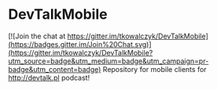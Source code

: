 # DevTalkMobile

[![Join the chat at https://gitter.im/tkowalczyk/DevTalkMobile](https://badges.gitter.im/Join%20Chat.svg)](https://gitter.im/tkowalczyk/DevTalkMobile?utm_source=badge&utm_medium=badge&utm_campaign=pr-badge&utm_content=badge)
Repository for mobile clients for http://devtalk.pl podcast!
